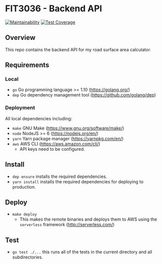 # FIT3036 - Backend API

[![Maintainability](https://api.codeclimate.com/v1/badges/e93c83eb780cf2a1b94a/maintainability)](https://codeclimate.com/github/dylanpinn/FIT3036-backend/maintainability)
[![Test Coverage](https://api.codeclimate.com/v1/badges/e93c83eb780cf2a1b94a/test_coverage)](https://codeclimate.com/github/dylanpinn/FIT3036-backend/test_coverage)

## Overview

This repo contains the backend API for my road surface area calculator.

## Requirements

### Local

* `go` Go programming language >= 1.10 (https://golang.org/)
* `dep` Go dependency management tool (https://github.com/golang/dep)

### Deployment

All local dependencies including:

* `make` GNU Make (https://www.gnu.org/software/make/)
* `node` NodeJS >= 6 (https://nodejs.org/en/)
* `yarn` Yarn package manager (https://yarnpkg.com/en/)
* `aws` AWS CLI (https://aws.amazon.com/cli/)
  * API keys need to be configured.

## Install

* `dep ensure` installs the required dependencies.
* `yarn install` installs the required dependencies for deploying to production.

## Deploy

* `make deploy`
  * This makes the remote binaries and deploys them to AWS using the
    `serverless` framework (http://serverless.com/)

## Test

* `go test ./...` this runs all of the tests in the current directory and all
  subdirectories.

